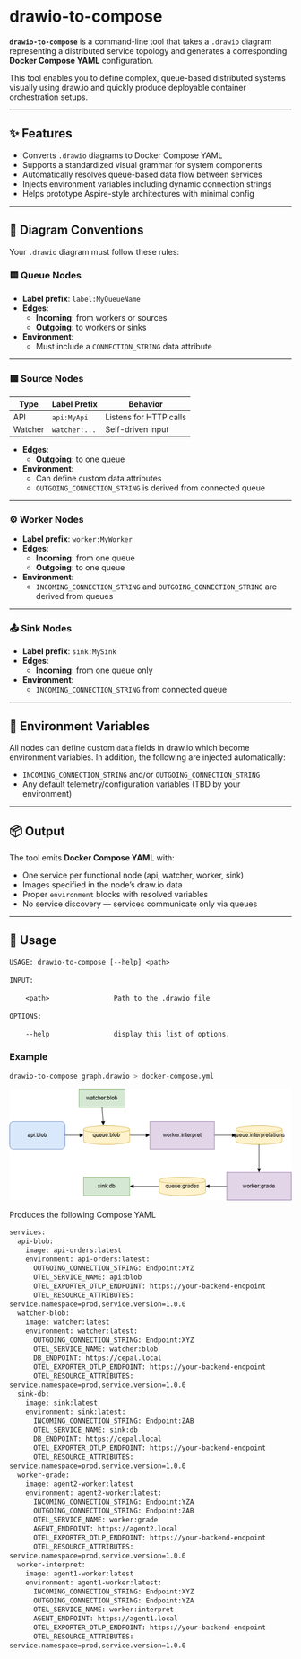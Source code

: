 # drawio-to-compose

**`drawio-to-compose`** is a command-line tool that takes a `.drawio` diagram representing a distributed service topology and generates a corresponding **Docker Compose YAML** configuration.

This tool enables you to define complex, queue-based distributed systems visually using draw.io and quickly produce deployable container orchestration setups.

---

## ✨ Features

- Converts `.drawio` diagrams to Docker Compose YAML
- Supports a standardized visual grammar for system components
- Automatically resolves queue-based data flow between services
- Injects environment variables including dynamic connection strings
- Helps prototype Aspire-style architectures with minimal config

---

## 📘 Diagram Conventions

Your `.drawio` diagram must follow these rules:

### 🟨 **Queue Nodes**
- **Label prefix**: `label:MyQueueName`
- **Edges**:
  - **Incoming**: from workers or sources
  - **Outgoing**: to workers or sinks
- **Environment**:
  - Must include a `CONNECTION_STRING` data attribute

---

### 🟩 **Source Nodes**
| Type     | Label Prefix  | Behavior              |
|----------|---------------|-----------------------|
| API      | `api:MyApi`   | Listens for HTTP calls |
| Watcher  | `watcher:...` | Self-driven input     |

- **Edges**:
  - **Outgoing**: to one queue
- **Environment**:
  - Can define custom data attributes
  - `OUTGOING_CONNECTION_STRING` is derived from connected queue

---

### ⚙️ **Worker Nodes**
- **Label prefix**: `worker:MyWorker`
- **Edges**:
  - **Incoming**: from one queue
  - **Outgoing**: to one queue
- **Environment**:
  - `INCOMING_CONNECTION_STRING` and `OUTGOING_CONNECTION_STRING` are derived from queues

---

### 📤 **Sink Nodes**
- **Label prefix**: `sink:MySink`
- **Edges**:
  - **Incoming**: from one queue only
- **Environment**:
  - `INCOMING_CONNECTION_STRING` from connected queue

---

## 🔧 Environment Variables

All nodes can define custom `data` fields in draw.io which become environment variables. In addition, the following are injected automatically:

- `INCOMING_CONNECTION_STRING` and/or `OUTGOING_CONNECTION_STRING`
- Any default telemetry/configuration variables (TBD by your environment)

---

## 📦 Output

The tool emits **Docker Compose YAML** with:

- One service per functional node (api, watcher, worker, sink)
- Images specified in the node’s draw.io data
- Proper `environment` blocks with resolved variables
- No service discovery — services communicate only via queues

---

## 🚀 Usage
```
USAGE: drawio-to-compose [--help] <path>

INPUT:

    <path>                Path to the .drawio file

OPTIONS:

    --help                display this list of options.
```    

### Example

```bash
drawio-to-compose graph.drawio > docker-compose.yml
```

![Draw.io Graph](./graph.drawio.png)

Produces the following Compose YAML

```
services:
  api-blob:
    image: api-orders:latest
    environment: api-orders:latest:
      OUTGOING_CONNECTION_STRING: Endpoint:XYZ
      OTEL_SERVICE_NAME: api:blob
      OTEL_EXPORTER_OTLP_ENDPOINT: https://your-backend-endpoint
      OTEL_RESOURCE_ATTRIBUTES: service.namespace=prod,service.version=1.0.0
  watcher-blob:
    image: watcher:latest
    environment: watcher:latest:
      OUTGOING_CONNECTION_STRING: Endpoint:XYZ
      OTEL_SERVICE_NAME: watcher:blob
      DB_ENDPOINT: https://cepal.local
      OTEL_EXPORTER_OTLP_ENDPOINT: https://your-backend-endpoint
      OTEL_RESOURCE_ATTRIBUTES: service.namespace=prod,service.version=1.0.0
  sink-db:
    image: sink:latest
    environment: sink:latest:
      INCOMING_CONNECTION_STRING: Endpoint:ZAB
      OTEL_SERVICE_NAME: sink:db
      DB_ENDPOINT: https://cepal.local
      OTEL_EXPORTER_OTLP_ENDPOINT: https://your-backend-endpoint
      OTEL_RESOURCE_ATTRIBUTES: service.namespace=prod,service.version=1.0.0
  worker-grade:
    image: agent2-worker:latest
    environment: agent2-worker:latest:
      INCOMING_CONNECTION_STRING: Endpoint:YZA
      OUTGOING_CONNECTION_STRING: Endpoint:ZAB
      OTEL_SERVICE_NAME: worker:grade
      AGENT_ENDPOINT: https://agent2.local
      OTEL_EXPORTER_OTLP_ENDPOINT: https://your-backend-endpoint
      OTEL_RESOURCE_ATTRIBUTES: service.namespace=prod,service.version=1.0.0
  worker-interpret:
    image: agent1-worker:latest
    environment: agent1-worker:latest:
      INCOMING_CONNECTION_STRING: Endpoint:XYZ
      OUTGOING_CONNECTION_STRING: Endpoint:YZA
      OTEL_SERVICE_NAME: worker:interpret
      AGENT_ENDPOINT: https://agent1.local
      OTEL_EXPORTER_OTLP_ENDPOINT: https://your-backend-endpoint
      OTEL_RESOURCE_ATTRIBUTES: service.namespace=prod,service.version=1.0.0
```